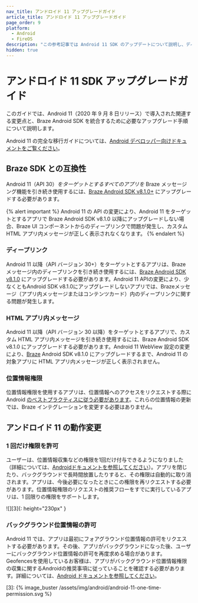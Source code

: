 ```yaml
---
nav_title: アンドロイド 11 アップグレードガイド
article_title: アンドロイド 11 アップグレードガイド
page_order: 9
platform: 
  - Android
  - FireOS
description: "この参考記事では Android 11 SDK のアップデートについて説明し、ディープリンクや SDK の互換性などの変更点に焦点を当てています。"
hidden: true
---
```


# アンドロイド 11 SDK アップグレードガイド

このガイドでは、Android 11（2020 年 9 月 8 日リリース）で導入された関連する変更点と、Braze Android SDK を統合するために必要なアップグレード手順について説明します。

Android 11 の完全な移行ガイドについては、[Android デベロッパー向けドキュメントをご覧ください](https://developer.android.com/preview/migration)。

## Braze SDK との互換性

Android 11（API 30）_をターゲットとするすべてのアプリを_ Braze メッセージング機能を引き続き使用するには、[Braze Android SDK v8.1.0+][1] にアップグレードする必要があります。

{% alert important %}
Android 11 の API の変更により、Android 11 をターゲットとするアプリで Braze Android SDK v8.1.0 以降にアップグレードしない場合、Braze UI コンポーネントからのディープリンクで問題が発生し、カスタム HTML アプリ内メッセージが正しく表示されなくなります。
{% endalert %}

### ディープリンク

Android 11 以降（API バージョン 30+）をターゲットとするアプリは、Braze メッセージ内のディープリンクを引き続き使用するには、[Braze Android SDK v8.1.0][1] にアップグレードする必要があります。Android 11 APIの変更により、少なくともAndroid SDK v8.1.0にアップグレードしないアプリでは、Brazeメッセージ（アプリ内メッセージまたはコンテンツカード）内のディープリンクに関する問題が発生します。

### HTML アプリ内メッセージ

Android 11 以降（API バージョン 30 以降）をターゲットとするアプリで、カスタム HTML アプリ内メッセージを引き続き使用するには、Braze Android SDK v8.1.0 にアップグレードする必要があります。Android 11 WebView 設定の変更により、[Braze][1] Android SDK v8.1.0 にアップグレードするまで、Android 11 の対象アプリに HTML アプリ内メッセージが正しく表示されません。 

### 位置情報権限

位置情報権限を使用するアプリは、位置情報へのアクセスをリクエストする際に Android [のベストプラクティスに従う必要があります](https://developer.android.com/preview/privacy/location#change-details)。これらの位置情報の更新では、Braze インテグレーションを変更する必要はありません。

## アンドロイド 11 の動作変更

### 1 回だけ権限を許可

ユーザーは、位置情報収集などの権限を1回だけ付与できるようになりました（詳細については、[Androidドキュメントを参照してください](https://developer.android.com/preview/privacy/location#one-time-access)）。アプリを閉じたり、バックグラウンドで長時間放置したりすると、その権限は自動的に取り消されます。アプリは、今後必要になったときにこの権限を再リクエストする必要があります。位置情報権限のリクエストの推奨フローをすでに実行しているアプリは、1 回限りの権限をサポートします。

![][3]{: height="230px" }

### バックグラウンド位置情報の許可

Android 11 では、アプリは最初にフォアグラウンド位置情報の許可をリクエストする必要があります。その後、アプリがバックグラウンドになった後、ユーザーにバックグラウンド位置情報の許可を再度求める場合があります。
Geofencesを使用しているお客様は、アプリがバックグラウンド位置情報権限の収集に関するAndroidの推奨事項に従っていることを確認する必要があります。詳細については、[Android ドキュメントを参照してください](https://developer.android.com/preview/privacy/location#background-location)。

[1]: https://github.com/braze-inc/braze-android-sdk/blob/master/CHANGELOG.md#810
[3]: {% image_buster /assets/img/android/android-11-one-time-permission.svg %}
